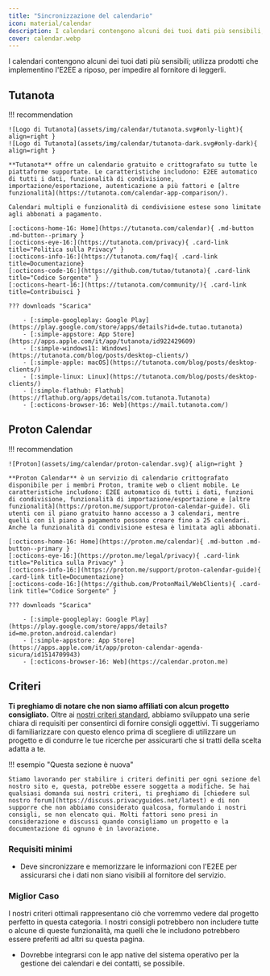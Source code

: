 ```yaml
---
title: "Sincronizzazione del calendario"
icon: material/calendar
description: I calendari contengono alcuni dei tuoi dati più sensibili; utilizza prodotti che implementino la crittografia a riposo.
cover: calendar.webp
---
```


I calendari contengono alcuni dei tuoi dati più sensibili; utilizza prodotti che implementino l'E2EE a riposo, per impedire al fornitore di leggerli.

## Tutanota

!!! recommendation

    ![Logo di Tutanota](assets/img/calendar/tutanota.svg#only-light){ align=right }
    ![Logo di Tutanota](assets/img/calendar/tutanota-dark.svg#only-dark){ align=right }
    
    **Tutanota** offre un calendario gratuito e crittografato su tutte le piattaforme supportate. Le caratteristiche includono: E2EE automatico di tutti i dati, funzionalità di condivisione, importazione/esportazione, autenticazione a più fattori e [altre funzionalità](https://tutanota.com/calendar-app-comparison/).
    
    Calendari multipli e funzionalità di condivisione estese sono limitate agli abbonati a pagamento.
    
    [:octicons-home-16: Home](https://tutanota.com/calendar){ .md-button .md-button--primary }
    [:octicons-eye-16:](https://tutanota.com/privacy){ .card-link title="Politica sulla Privacy" }
    [:octicons-info-16:](https://tutanota.com/faq){ .card-link title=Documentazione}
    [:octicons-code-16:](https://github.com/tutao/tutanota){ .card-link title="Codice Sorgente" }
    [:octicons-heart-16:](https://tutanota.com/community/){ .card-link title=Contribuisci }
    
    ??? downloads "Scarica"
    
        - [:simple-googleplay: Google Play](https://play.google.com/store/apps/details?id=de.tutao.tutanota)
        - [:simple-appstore: App Store](https://apps.apple.com/it/app/tutanota/id922429609)
        - [:simple-windows11: Windows](https://tutanota.com/blog/posts/desktop-clients/)
        - [:simple-apple: macOS](https://tutanota.com/blog/posts/desktop-clients/)
        - [:simple-linux: Linux](https://tutanota.com/blog/posts/desktop-clients/)
        - [:simple-flathub: Flathub](https://flathub.org/apps/details/com.tutanota.Tutanota)
        - [:octicons-browser-16: Web](https://mail.tutanota.com/)

## Proton Calendar

!!! recommendation

    ![Proton](assets/img/calendar/proton-calendar.svg){ align=right }
    
    **Proton Calendar** è un servizio di calendario crittografato disponibile per i membri Proton, tramite web o client mobile. Le caratteristiche includono: E2EE automatico di tutti i dati, funzioni di condivisione, funzionalità di importazione/esportazione e [altre funzionalità](https://proton.me/support/proton-calendar-guide). Gli utenti con il piano gratuito hanno accesso a 3 calendari, mentre quelli con il piano a pagamento possono creare fino a 25 calendari. Anche la funzionalità di condivisione estesa è limitata agli abbonati.
    
    [:octicons-home-16: Home](https://proton.me/calendar){ .md-button .md-button--primary }
    [:octicons-eye-16:](https://proton.me/legal/privacy){ .card-link title="Politica sulla Privacy" }
    [:octicons-info-16:](https://proton.me/support/proton-calendar-guide){ .card-link title=Documentazione}
    [:octicons-code-16:](https://github.com/ProtonMail/WebClients){ .card-link title="Codice Sorgente" }
    
    ??? downloads "Scarica"
    
        - [:simple-googleplay: Google Play](https://play.google.com/store/apps/details?id=me.proton.android.calendar)
        - [:simple-appstore: App Store](https://apps.apple.com/it/app/proton-calendar-agenda-sicura/id1514709943)
        - [:octicons-browser-16: Web](https://calendar.proton.me)

## Criteri

**Ti preghiamo di notare che non siamo affiliati con alcun progetto consigliato.** Oltre ai [nostri criteri standard](about/criteria.md), abbiamo sviluppato una serie chiara di requisiti per consentirci di fornire consigli oggettivi. Ti suggeriamo di familiarizzare con questo elenco prima di scegliere di utilizzare un progetto e di condurre le tue ricerche per assicurarti che si tratti della scelta adatta a te.

!!! esempio "Questa sezione è nuova"

    Stiamo lavorando per stabilire i criteri definiti per ogni sezione del nostro sito e, questa, potrebbe essere soggetta a modifiche. Se hai qualsiasi domanda sui nostri criteri, ti preghiamo di [chiedere sul nostro forum](https://discuss.privacyguides.net/latest) e di non supporre che non abbiamo considerato qualcosa, formulando i nostri consigli, se non elencato qui. Molti fattori sono presi in considerazione e discussi quando consigliamo un progetto e la documentazione di ognuno è in lavorazione.

### Requisiti minimi

- Deve sincronizzare e memorizzare le informazioni con l'E2EE per assicurarsi che i dati non siano visibili al fornitore del servizio.

### Miglior Caso

I nostri criteri ottimali rappresentano ciò che vorremmo vedere dal progetto perfetto in questa categoria. I nostri consigli potrebbero non includere tutte o alcune di queste funzionalità, ma quelli che le includono potrebbero essere preferiti ad altri su questa pagina.

- Dovrebbe integrarsi con le app native del sistema operativo per la gestione dei calendari e dei contatti, se possibile.
